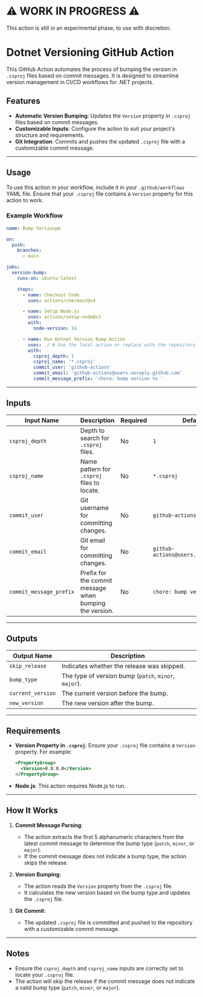 # :warning: WORK IN PROGRESS :warning:

This action is still in an experimental phase, to use with discretion.

# Dotnet Versioning GitHub Action

This GitHub Action automates the process of bumping the version in `.csproj`
files based on commit messages. It is designed to streamline version management
in CI/CD workflows for .NET projects.

## Features

- **Automatic Version Bumping**: Updates the `Version` property in `.csproj`
  files based on commit messages.
- **Customizable Inputs**: Configure the action to suit your project's structure
  and requirements.
- **Git Integration**: Commits and pushes the updated `.csproj` file with a
  customizable commit message.

---

## Usage

To use this action in your workflow, include it in your `.github/workflows` YAML
file. Ensure that your `.csproj` file contains a `Version` property for this
action to work.

### Example Workflow

```yml
name: Bump Versionpm

on:
  push:
    branches:
      - main

jobs:
  version-bump:
    runs-on: ubuntu-latest

    steps:
      - name: Checkout Code
        uses: actions/checkout@v4

      - name: Setup Node.js
        uses: actions/setup-node@v3
        with:
          node-version: 16

      - name: Run Dotnet Version Bump Action
        uses: ./ # Use the local action or replace with the repository path
        with:
          csproj_depth: 1
          csproj_name: '*.csproj'
          commit_user: 'github-actions'
          commit_email: 'github-actions@users.noreply.github.com'
          commit_message_prefix: 'chore: bump version to '
```

---

## Inputs

| Input Name              | Description                                             | Required | Default Value                             |
| ----------------------- | ------------------------------------------------------- | -------- | ----------------------------------------- |
| `csproj_depth`          | Depth to search for `.csproj` files.                    | No       | `1`                                       |
| `csproj_name`           | Name pattern for `.csproj` files to locate.             | No       | `*.csproj`                                |
| `commit_user`           | Git username for committing changes.                    | No       | `github-actions`                          |
| `commit_email`          | Git email for committing changes.                       | No       | `github-actions@users.noreply.github.com` |
| `commit_message_prefix` | Prefix for the commit message when bumping the version. | No       | `chore: bump version to `                 |

---

## Outputs

| Output Name       | Description                                           |
| ----------------- | ----------------------------------------------------- |
| `skip_release`    | Indicates whether the release was skipped.            |
| `bump_type`       | The type of version bump (`patch`, `minor`, `major`). |
| `current_version` | The current version before the bump.                  |
| `new_version`     | The new version after the bump.                       |

---

## Requirements

- **Version Property in `.csproj`**: Ensure your `.csproj` file contains a
  `Version` property. For example:

  ```xml
  <PropertyGroup>
    <Version>0.0.0.0</Version>
  </PropertyGroup>
  ```

- **Node.js**: This action requires Node.js to run.

---

## How It Works

1. **Commit Message Parsing**:

   - The action extracts the first 5 alphanumeric characters from the latest
     commit message to determine the bump type (`patch`, `minor`, or `major`).
   - If the commit message does not indicate a bump type, the action skips the
     release.

2. **Version Bumping**:

   - The action reads the `Version` property from the `.csproj` file.
   - It calculates the new version based on the bump type and updates the
     `.csproj` file.

3. **Git Commit**:
   - The updated `.csproj` file is committed and pushed to the repository with a
     customizable commit message.

---

## Notes

- Ensure the `csproj_depth` and `csproj_name` inputs are correctly set to locate
  your `.csproj` file.
- The action will skip the release if the commit message does not indicate a
  valid bump type (`patch`, `minor`, or `major`).
